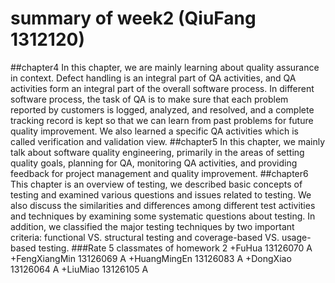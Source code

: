 # summary of week2 (QiuFang 1312120)
##chapter4
In this chapter, we are mainly learning about quality assurance in context. Defect handling is an integral part of QA activities, and QA activities form an integral part of the overall software process. In different software process, the task of QA is to make sure that each problem reported by customers is logged, analyzed, and resolved, and a complete tracking record is kept so that we can learn from past problems for future quality improvement. We also learned a specific QA activities which is called verification and validation view.
##chapter5
In this chapter, we mainly talk about software quality engineering, primarily in the areas of setting quality goals, planning for QA, monitoring QA activities, and providing feedback for project management and quality improvement.
##chapter6
This chapter is an overview of testing, we described basic concepts of testing and examined various questions and issues related to testing. We also discuss the similarities and differences among different test activities and techniques by examining some systematic questions about testing. In addition, we classified the major testing techniques by two important criteria: functional VS. structural testing and coverage-based VS. usage-based testing.
###Rate 5 classmates of homework 2 
+FuHua 13126070 A
+FengXiangMin 13126069 A
+HuangMingEn 13126083 A
+DongXiao 13126064 A
+LiuMiao 13126105 A
